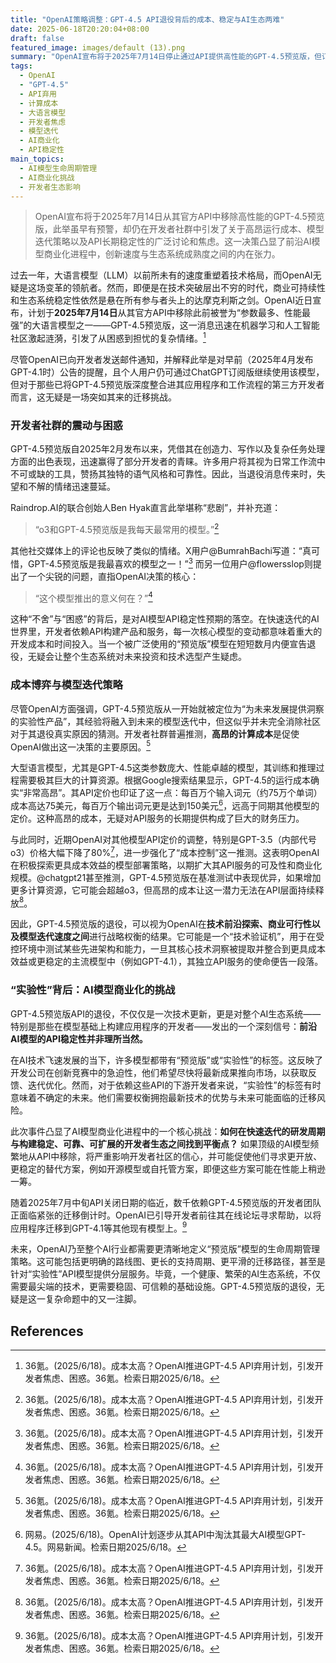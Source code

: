 ```yaml
---
title: "OpenAI策略调整：GPT-4.5 API退役背后的成本、稳定与AI生态两难"
date: 2025-06-18T20:20:04+08:00
draft: false
featured_image: images/default (13).png
summary: "OpenAI宣布将于2025年7月14日停止通过API提供高性能的GPT-4.5预览版，但订阅用户仍可在ChatGPT中使用。此举在开发者社区引发了关于其高昂运行成本、短期生命周期和API稳定性的担忧，迫使依赖该模型的第三方应用进行紧急迁移。这一决策揭示了AI公司在追求技术前沿、管理运营成本与维护开发者生态系统稳定性之间面临的复杂挑战。"
tags: 
  - OpenAI
  - "GPT-4.5"
  - API弃用
  - 计算成本
  - 大语言模型
  - 开发者焦虑
  - 模型迭代
  - AI商业化
  - API稳定性
main_topics: 
  - AI模型生命周期管理
  - AI商业化挑战
  - 开发者生态影响
---
```


> OpenAI宣布将于2025年7月14日从其官方API中移除高性能的GPT-4.5预览版，此举虽早有预警，却仍在开发者社群中引发了关于高昂运行成本、模型迭代策略以及API长期稳定性的广泛讨论和焦虑。这一决策凸显了前沿AI模型商业化进程中，创新速度与生态系统成熟度之间的内在张力。

过去一年，大语言模型（LLM）以前所未有的速度重塑着技术格局，而OpenAI无疑是这场变革的领航者。然而，即便是在技术突破层出不穷的时代，商业可持续性和生态系统稳定性依然是悬在所有参与者头上的达摩克利斯之剑。OpenAI近日宣布，计划于**2025年7月14日**从其官方API中移除此前被誉为“参数最多、性能最强”的大语言模型之一——GPT-4.5预览版，这一消息迅速在机器学习和人工智能社区激起涟漪，引发了从困惑到担忧的复杂情绪。[^1]

尽管OpenAI已向开发者发送邮件通知，并解释此举是对早前（2025年4月发布GPT-4.1时）公告的提醒，且个人用户仍可通过ChatGPT订阅版继续使用该模型，但对于那些已将GPT-4.5预览版深度整合进其应用程序和工作流程的第三方开发者而言，这无疑是一场突如其来的迁移挑战。

### 开发者社群的震动与困惑

GPT-4.5预览版自2025年2月发布以来，凭借其在创造力、写作以及复杂任务处理方面的出色表现，迅速赢得了部分开发者的青睐。许多用户将其视为日常工作流中不可或缺的工具，赞扬其独特的语气风格和可靠性。因此，当退役消息传来时，失望和不解的情绪迅速蔓延。

Raindrop.AI的联合创始人Ben Hyak直言此举堪称“悲剧”，并补充道：
> “o3和GPT-4.5预览版是我每天最常用的模型。”[^1]

其他社交媒体上的评论也反映了类似的情绪。X用户@BumrahBachi写道：“真可惜，GPT-4.5预览版是我最喜欢的模型之一！”[^1] 而另一位用户@flowersslop则提出了一个尖锐的问题，直指OpenAI决策的核心：
> “这个模型推出的意义何在？”[^1]

这种“不舍”与“困惑”的背后，是对AI模型API稳定性预期的落空。在快速迭代的AI世界里，开发者依赖API构建产品和服务，每一次核心模型的变动都意味着重大的开发成本和时间投入。当一个被广泛使用的“预览版”模型在短短数月内便宣告退役，无疑会让整个生态系统对未来投资和技术选型产生疑虑。

### 成本博弈与模型迭代策略

尽管OpenAI方面强调，GPT-4.5预览版从一开始就被定位为“为未来发展提供洞察的实验性产品”，其经验将融入到未来的模型迭代中，但这似乎并未完全消除社区对于其退役真实原因的猜测。开发者社群普遍推测，**高昂的计算成本**是促使OpenAI做出这一决策的主要原因。[^1]

大型语言模型，尤其是GPT-4.5这类参数庞大、性能卓越的模型，其训练和推理过程需要极其巨大的计算资源。根据Google搜索结果显示，GPT-4.5的运行成本确实“非常高昂”。其API定价也印证了这一点：每百万个输入词元（约75万个单词）成本高达75美元，每百万个输出词元更是达到150美元[^3]，远高于同期其他模型的定价。这种高昂的成本，无疑对API服务的长期提供构成了巨大的财务压力。

与此同时，近期OpenAI对其他模型API定价的调整，特别是GPT-3.5（内部代号o3）价格大幅下降了80%[^1]，进一步强化了“成本控制”这一推测。这表明OpenAI在积极探索更具成本效益的模型部署策略，以期扩大其API服务的可及性和商业化规模。@chatgpt21甚至推测，GPT-4.5预览版在基准测试中表现优异，如果增加更多计算资源，它可能会超越o3，但高昂的成本让这一潜力无法在API层面持续释放[^1]。

因此，GPT-4.5预览版的退役，可以视为OpenAI在**技术前沿探索、商业可行性以及模型迭代速度之间**进行战略权衡的结果。它可能是一个“技术验证机”，用于在受控环境中测试某些先进架构和能力，一旦其核心技术洞察被提取并整合到更具成本效益或更稳定的主流模型中（例如GPT-4.1），其独立API服务的使命便告一段落。

### “实验性”背后：AI模型商业化的挑战

GPT-4.5预览版API的退役，不仅仅是一次技术更新，更是对整个AI生态系统——特别是那些在模型基础上构建应用程序的开发者——发出的一个深刻信号：**前沿AI模型的API稳定性并非理所当然。**

在AI技术飞速发展的当下，许多模型都带有“预览版”或“实验性”的标签。这反映了开发公司在创新竞赛中的急迫性，他们希望尽快将最新成果推向市场，以获取反馈、迭代优化。然而，对于依赖这些API的下游开发者来说，“实验性”的标签有时意味着不确定的未来。他们需要权衡拥抱最新技术的优势与未来可能面临的迁移风险。

此次事件凸显了AI模型商业化进程中的一个核心挑战：**如何在快速迭代的研发周期与构建稳定、可靠、可扩展的开发者生态之间找到平衡点？** 如果顶级的AI模型频繁地从API中移除，将严重影响开发者社区的信心，并可能促使他们寻求更开放、更稳定的替代方案，例如开源模型或自托管方案，即便这些方案可能在性能上稍逊一筹。

随着2025年7月中旬API关闭日期的临近，数千依赖GPT-4.5预览版的开发者团队正面临紧张的迁移倒计时。OpenAI已引导开发者前往其在线论坛寻求帮助，以将应用程序迁移到GPT-4.1等其他现有模型上。[^1]

未来，OpenAI乃至整个AI行业都需要更清晰地定义“预览版”模型的生命周期管理策略。这可能包括更明确的路线图、更长的支持周期、更平滑的迁移路径，甚至是针对“实验性”API模型提供分层服务。毕竟，一个健康、繁荣的AI生态系统，不仅需要最尖端的技术，更需要稳固、可信赖的基础设施。GPT-4.5预览版的退役，无疑是这一复杂命题中的又一注脚。

## References
[^1]: 36氪。(2025/6/18)。成本太高？OpenAI推进GPT-4.5 API弃用计划，引发开发者焦虑、困惑。36氪。检索日期2025/6/18。
[^2]: 腾讯科技。(2025/6/18)。OpenAI推进GPT-4.5 API弃用计划，开发者面临迁移挑战。腾讯网。检索日期2025/6/18。
[^3]: 网易。(2025/6/18)。OpenAI计划逐步从其API中淘汰其最大AI模型GPT-4.5。网易新闻。检索日期2025/6/18。
[^4]: Finews。(2025/6/18)。OpenAI震撼彈!7/14終止GPT-4.5服務，開發者被迫轉用GPT-4.1？Finews。检索日期2025/6/18。
[^5]: 搜狐。(2025/6/18)。OpenAI GPT-4.5停产深度解析：技术革新背后的成本与未来趋势。搜狐网。检索日期2025/6/18。
